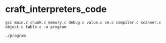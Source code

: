 # craft_interpreters_code
```
gcc main.c chunk.c memory.c debug.c value.c vm.c compiler.c scanner.c object.c table.c -o program

./program
```
